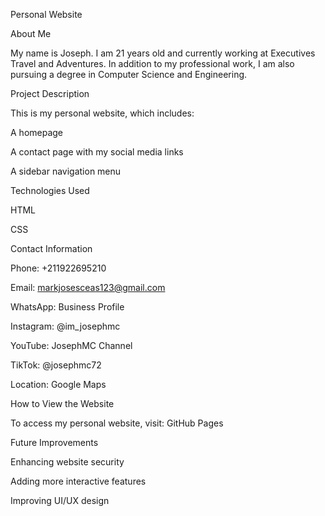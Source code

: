 Personal Website

About Me

My name is Joseph. I am 21 years old and currently working at Executives Travel and Adventures. In addition to my professional work, I am also pursuing a degree in Computer Science and Engineering.

Project Description

This is my personal website, which includes:

A homepage

A contact page with my social media links

A sidebar navigation menu

Technologies Used

HTML

CSS

Contact Information

Phone: +211922695210

Email: markjosesceas123@gmail.com

WhatsApp: Business Profile

Instagram: @im_josephmc

YouTube: JosephMC Channel

TikTok: @josephmc72

Location: Google Maps

How to View the Website

To access my personal website, visit:
GitHub Pages

Future Improvements

Enhancing website security

Adding more interactive features

Improving UI/UX design

